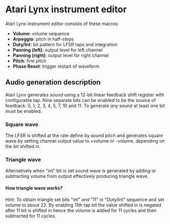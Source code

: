 # Atari Lynx instrument editor

Atari Lynx instrument editor consists of these macros:

- **Volume**: volume sequence
- **Arpeggio**: pitch in half-steps
- **Duty/Int**: bit pattern for LFSR taps and integration
- **Panning (left)**: output level for left channel
- **Panning (right)**: output level for right channel
- **Pitch**: fine pitch
- **Phase Reset**: trigger restart of waveform

## Audio generation description

Atari Lynx generates sound using a 12-bit linear feedback shift register with configurable tap. Nine separate bits can be enabled to be the source of feedback: 0, 1, 2, 3, 4, 5, 7, 10 and 11. To generate _any_ sound at least one bit _must_ be enabled.

### Square wave

The LFSR is shifted at the rate define by sound pitch and generates square wave by setting channel output value to +volume or -volume, depending on the bit shifted in.

### Triangle wave

Alternatively when "int" bit is set sound wave is generated by adding or subtracting volume from output effectively producing triangle wave.

#### How triangle wave works?

Hint: To obtain triangle set bits "int" and "11" in "Duty/Int" sequence and set volume to about 22.
By enabling 11th tap bit the value shifted in is negated after 11 bit is shifted in hence the volume is added for 11 cycles and then subtracted for 11 cycles.
